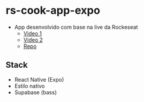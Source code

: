 # rs-cook-app-expo

- App desenvolvido com base na live da Rockeseat
    - [Video 1](https://www.youtube.com/watch?v=xmtDatG6SZk)
    - [Video 2]()
    - [Repo](https://github.com/orodrigogo/react-native-na-pratica-1)

## Stack
- React Native (Expo)
- Estilo nativo
- Supabase (bass)

 
